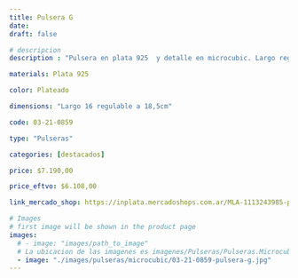 ```yaml
---
title: Pulsera G
date: 
draft: false

# descripcion
description : "Pulsera en plata 925  y detalle en microcubic. Largo regulable."

materials: Plata 925

color: Plateado

dimensions: "Largo 16 regulable a 18,5cm"

code: 03-21-0859

type: "Pulseras"

categories: [destacados]

price: $7.190,00

price_eftvo: $6.108,00

link_mercado_shop: https://inplata.mercadoshops.com.ar/MLA-1113243985-pulsera-de-plata-pulsera-g-_JM

# Images
# first image will be shown in the product page
images:
  # - image: "images/path_to_image"
  # La ubicacion de las imagenes es imagenes/Pulseras/Pulseras.Microcubic/03-21-0859-pulsera-g
  - image: "./images/pulseras/microcubic/03-21-0859-pulsera-g.jpg"
---
```

